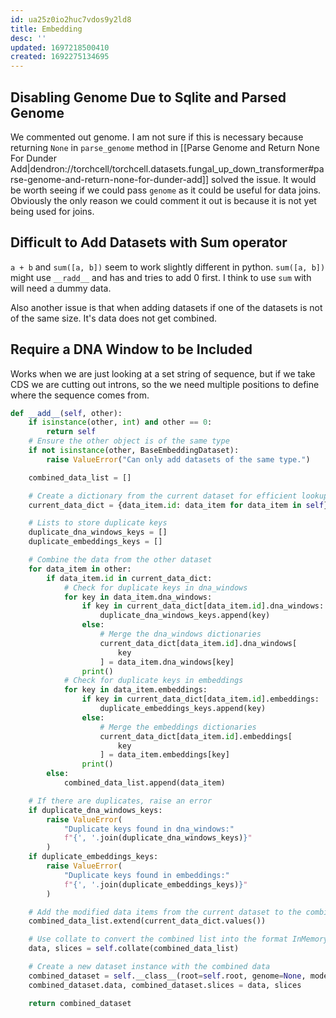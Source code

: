 ```yaml
---
id: ua25z0io2huc7vdos9y2ld8
title: Embedding
desc: ''
updated: 1697218500410
created: 1692275134695
---
```


## Disabling Genome Due to Sqlite and Parsed Genome

We commented out genome. I am not sure if this is necessary because returning `None` in `parse_genome` method in [[Parse Genome and Return None For Dunder Add|dendron://torchcell/torchcell.datasets.fungal_up_down_transformer#parse-genome-and-return-none-for-dunder-add]] solved the issue. It would be worth seeing if we could pass `genome` as it could be useful for data joins. Obviously the only reason we could comment it out is because it is not yet being used for joins.

## Difficult to Add Datasets with Sum operator

`a + b` and `sum([a, b])` seem to work slightly different in python. `sum([a, b])` might use `__radd__` and has and tries to add 0 first. I think to use `sum` with will need a dummy data.

Also another issue is that when adding datasets if one of the datasets is not of the same size. It's data does not get combined.

## Require a DNA Window to be Included

Works when we are just looking at a set string of sequence, but if we take CDS we are cutting out introns, so the we need multiple positions to define where the sequence comes from.

```python
def __add__(self, other):
    if isinstance(other, int) and other == 0:
        return self
    # Ensure the other object is of the same type
    if not isinstance(other, BaseEmbeddingDataset):
        raise ValueError("Can only add datasets of the same type.")

    combined_data_list = []

    # Create a dictionary from the current dataset for efficient lookup
    current_data_dict = {data_item.id: data_item for data_item in self}

    # Lists to store duplicate keys
    duplicate_dna_windows_keys = []
    duplicate_embeddings_keys = []

    # Combine the data from the other dataset
    for data_item in other:
        if data_item.id in current_data_dict:
            # Check for duplicate keys in dna_windows
            for key in data_item.dna_windows:
                if key in current_data_dict[data_item.id].dna_windows:
                    duplicate_dna_windows_keys.append(key)
                else:
                    # Merge the dna_windows dictionaries
                    current_data_dict[data_item.id].dna_windows[
                        key
                    ] = data_item.dna_windows[key]
                print()
            # Check for duplicate keys in embeddings
            for key in data_item.embeddings:
                if key in current_data_dict[data_item.id].embeddings:
                    duplicate_embeddings_keys.append(key)
                else:
                    # Merge the embeddings dictionaries
                    current_data_dict[data_item.id].embeddings[
                        key
                    ] = data_item.embeddings[key]
                print()
        else:
            combined_data_list.append(data_item)

    # If there are duplicates, raise an error
    if duplicate_dna_windows_keys:
        raise ValueError(
            "Duplicate keys found in dna_windows:"
            f"{', '.join(duplicate_dna_windows_keys)}"
        )
    if duplicate_embeddings_keys:
        raise ValueError(
            "Duplicate keys found in embeddings:"
            f"{', '.join(duplicate_embeddings_keys)}"
        )

    # Add the modified data items from the current dataset to the combined list
    combined_data_list.extend(current_data_dict.values())

    # Use collate to convert the combined list into the format InMemoryDataset expects
    data, slices = self.collate(combined_data_list)

    # Create a new dataset instance with the combined data
    combined_dataset = self.__class__(root=self.root, genome=None, model_name=None)
    combined_dataset.data, combined_dataset.slices = data, slices

    return combined_dataset
```
